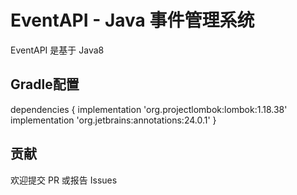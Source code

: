 # EventAPI - Java 事件管理系统

EventAPI 是基于 Java8

## Gradle配置

dependencies {
    implementation 'org.projectlombok:lombok:1.18.38'
    implementation 'org.jetbrains:annotations:24.0.1'
}

## 贡献
欢迎提交 PR 或报告 Issues

    
